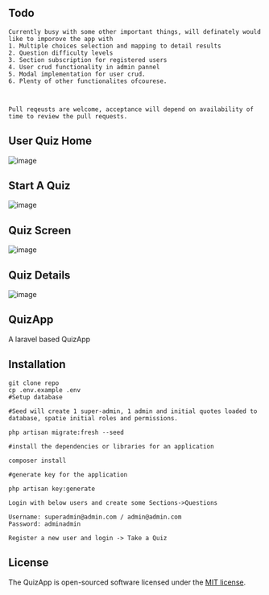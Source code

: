 ## Todo
```
Currently busy with some other important things, will definately would like to imporove the app with
1. Multiple choices selection and mapping to detail results
2. Question difficulty levels
3. Section subscription for registered users
4. User crud functionality in admin pannel
5. Modal implementation for user crud.
6. Plenty of other functionalites ofcourese.



Pull reqeusts are welcome, acceptance will depend on availability of time to review the pull requests.

```

## User Quiz Home
![image](https://user-images.githubusercontent.com/52659978/130816735-6e881068-360d-4930-8d1b-333f9055719a.png)

## Start A Quiz
![image](https://user-images.githubusercontent.com/52659978/130816837-77995e62-a1c3-4f58-8f1a-d43f76fd8f69.png)

## Quiz Screen
![image](https://user-images.githubusercontent.com/52659978/130816969-3025d9bf-3960-4b1e-a404-03971ab62d58.png)


## Quiz Details
![image](https://user-images.githubusercontent.com/52659978/130817166-73e83d99-d2ae-4bcb-8f03-cfa2b7c11491.png)

## QuizApp
A laravel based QuizApp


## Installation


```
git clone repo
cp .env.example .env
#Setup database 

#Seed will create 1 super-admin, 1 admin and initial quotes loaded to database, spatie initial roles and permissions.

php artisan migrate:fresh --seed

#install the dependencies or libraries for an application

composer install

#generate key for the application

php artisan key:generate

```

```
Login with below users and create some Sections->Questions 

Username: superadmin@admin.com / admin@admin.com
Password: adminadmin
```


```
Register a new user and login -> Take a Quiz

```
## License

The QuizApp is open-sourced software licensed under the [MIT license](https://opensource.org/licenses/MIT).
